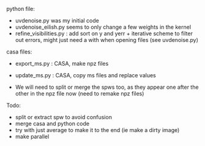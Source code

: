 python file:
- uvdenoise.py was my initial code
- uvdenoise_eilish.py seems to only change a few weights in the kernel
- refine_visibilities.py : add sort on y and yerr + iterative scheme to filter out errors, might just need a with when opening files (see uvdenoise.py)

casa files:
- export_ms.py : CASA, make npz files
- update_ms.py : CASA, copy ms files and replace values


- We will need to split or merge the spws too, as they appear one after the other in the npz file now
(need to remake npz files)


Todo:
 - split or extract spw to avoid confusion
 - merge casa and python code
 - try with just average to make it to the end (ie make a dirty image)
 - make parallel
